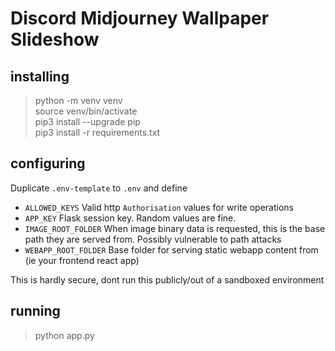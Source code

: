 # Discord Midjourney Wallpaper Slideshow

## installing
> python -m venv venv \
> source venv/bin/activate \
> pip3 install --upgrade pip \
> pip3 install -r requirements.txt

## configuring
Duplicate `.env-template` to `.env` and define
- `ALLOWED_KEYS` Valid http `Authorisation` values for write operations
- `APP_KEY` Flask session key. Random values are fine.
- `IMAGE_ROOT_FOLDER` When image binary data is requested, this is the base path they are served from. Possibly vulnerable to path attacks
- `WEBAPP_ROOT_FOLDER` Base folder for serving static webapp content from (ie your frontend react app)

This is hardly secure, dont run this publicly/out of a sandboxed environment

## running
> python app.py